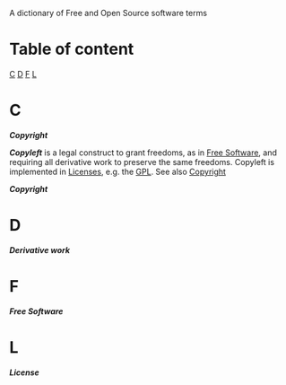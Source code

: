 A dictionary of Free and Open Source software terms

# Table of content

[C](#C)
[D](#D)
[F](#F)
[L](#L)

# <a name="C">C</a>

***<a name="Copyright">Copyright</a>*** 

***<a name="Copyleft">Copyleft</a>*** is a legal construct to grant
   freedoms, as in [Free Software](#Free_Software), and requiring all
   derivative work to preserve the same freedoms. Copyleft is
   implemented in [Licenses](#License), e.g. the [GPL](#GPL). See also
   [Copyright](#Copyright)

***<a name="Copyright">Copyright</a>*** 

# <a name="D">D</a>

***<a name="Derviate_work">Derivative work</a>*** 

# <a name="F">F</a>

***<a name="Free_Software">Free Software</a>*** 

# <a name="L">L</a>

***<a name="License">License</a>*** 

